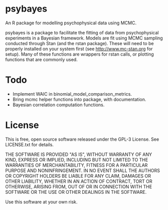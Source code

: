 psybayes
========

An R package for modelling psychophysical data using MCMC.

psybayes is a package to facilitate the fitting of data from psychophysical experiments in a Bayesian framework.
Models are fit using MCMC sampling conducted through Stan (and the rstan package).
These will need to be properly installed on your system first (see http://www.mc-stan.org for setup).
Many of these functions are wrappers for rstan calls, or plotting functions that are commonly used.

Todo
========

  * Implement WAIC in binomial_model_comparison_metrics.
  * Bring mcmc helper functions into package, with documentation.
  * Bayesian correlation computation functions.


License
========

This is free, open source software released under the GPL-3 License. See LICENSE.txt for details.

THE SOFTWARE IS PROVIDED "AS IS", WITHOUT WARRANTY OF ANY KIND,
EXPRESS OR IMPLIED, INCLUDING BUT NOT LIMITED TO THE WARRANTIES OF
MERCHANTABILITY, FITNESS FOR A PARTICULAR PURPOSE AND
NONINFRINGEMENT. IN NO EVENT SHALL THE AUTHORS OR COPYRIGHT HOLDERS BE
LIABLE FOR ANY CLAIM, DAMAGES OR OTHER LIABILITY, WHETHER IN AN ACTION
OF CONTRACT, TORT OR OTHERWISE, ARISING FROM, OUT OF OR IN CONNECTION
WITH THE SOFTWARE OR THE USE OR OTHER DEALINGS IN THE SOFTWARE.

Use this software at your own risk.
